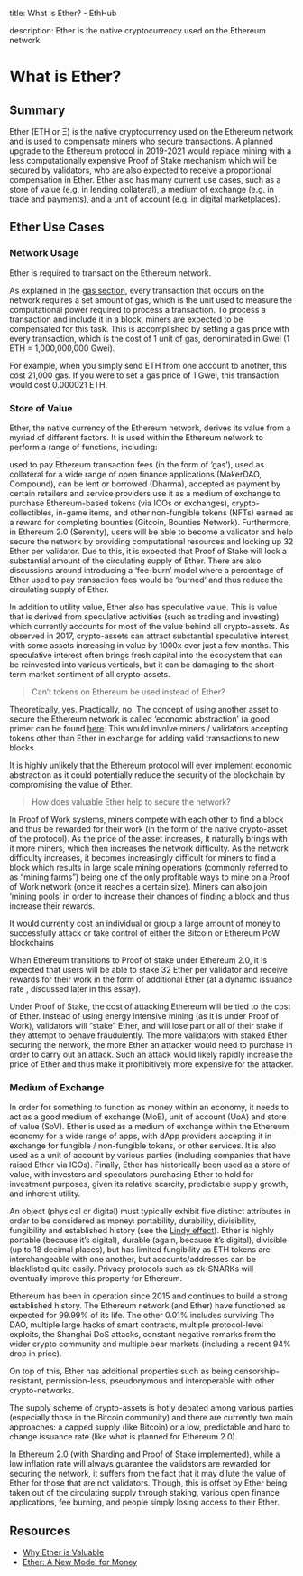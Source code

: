 title: What is Ether? - EthHub

description: Ether is the native cryptocurrency used on the Ethereum network.

# What is Ether?

## Summary

Ether \(ETH or Ξ\) is the native cryptocurrency used on the Ethereum network and is used to compensate miners who secure transactions. A planned upgrade to the Ethereum protocol in 2019-2021 would replace mining with a less computationally expensive Proof of Stake mechanism which will be secured by validators, who are also expected to receive a proportional compensation in Ether. Ether also has many current use cases, such as a store of value \(e.g. in lending collateral\), a medium of exchange \(e.g. in trade and payments\), and a unit of account \(e.g. in digital marketplaces\).

## Ether Use Cases

### Network Usage

Ether is required to transact on the Ethereum network.

As explained in the [gas section](https://docs.ethhub.io/using-ethereum/transactions/#gas), every transaction that occurs on the network requires a set amount of gas, which is the unit used to measure the computational power required to process a transaction. To process a transaction and include it in a block, miners are expected to be compensated for this task. This is accomplished by setting a gas price with every transaction, which is the cost of 1 unit of gas, denominated in Gwei \(1 ETH = 1,000,000,000 Gwei\).

For example, when you simply send ETH from one account to another, this cost 21,000 gas. If you were to set a gas price of 1 Gwei, this transaction would cost 0.000021 ETH.

### Store of Value

Ether, the native currency of the Ethereum network, derives its value from a myriad of different factors. It is used within the Ethereum network to perform a range of functions, including:

used to pay Ethereum transaction fees \(in the form of ‘gas’\), used as collateral for a wide range of open finance applications \(MakerDAO, Compound\), can be lent or borrowed \(Dharma\), accepted as payment by certain retailers and service providers use it as a medium of exchange to purchase Ethereum-based tokens \(via ICOs or exchanges\), crypto-collectibles, in-game items, and other non-fungible tokens \(NFTs\) earned as a reward for completing bounties \(Gitcoin, Bounties Network\). Furthermore, in Ethereum 2.0 \(Serenity\), users will be able to become a validator and help secure the network by providing computational resources and locking up 32 Ether per validator. Due to this, it is expected that Proof of Stake will lock a substantial amount of the circulating supply of Ether. There are also discussions around introducing a ‘fee-burn’ model where a percentage of Ether used to pay transaction fees would be ‘burned’ and thus reduce the circulating supply of Ether.

In addition to utility value, Ether also has speculative value. This is value that is derived from speculative activities \(such as trading and investing\) which currently accounts for most of the value behind all crypto-assets. As observed in 2017, crypto-assets can attract substantial speculative interest, with some assets increasing in value by 1000x over just a few months. This speculative interest often brings fresh capital into the ecosystem that can be reinvested into various verticals, but it can be damaging to the short-term market sentiment of all crypto-assets.

> Can’t tokens on Ethereum be used instead of Ether?

Theoretically, yes. Practically, no. The concept of using another asset to secure the Ethereum network is called ‘economic abstraction’ \(a good primer can be found [here](https://docs.ethhub.io/questions-about-ethereum/is-ether-needed-for-transaction-fees). This would involve miners / validators accepting tokens other than Ether in exchange for adding valid transactions to new blocks.

It is highly unlikely that the Ethereum protocol will ever implement economic abstraction as it could potentially reduce the security of the blockchain by compromising the value of Ether.

> How does valuable Ether help to secure the network?

In Proof of Work systems, miners compete with each other to find a block and thus be rewarded for their work \(in the form of the native crypto-asset of the protocol\). As the price of the asset increases, it naturally brings with it more miners, which then increases the network difficulty. As the network difficulty increases, it becomes increasingly difficult for miners to find a block which results in large scale mining operations \(commonly referred to as “mining farms”\) being one of the only profitable ways to mine on a Proof of Work network \(once it reaches a certain size\). Miners can also join ‘mining pools’ in order to increase their chances of finding a block and thus increase their rewards.

It would currently cost an individual or group a large amount of money to successfully attack or take control of either the Bitcoin or Ethereum PoW blockchains

When Ethereum transitions to Proof of stake under Ethereum 2.0, it is expected that users will be able to stake 32 Ether per validator and receive rewards for their work in the form of additional Ether \(at a dynamic issuance rate , discussed later in this essay\).

Under Proof of Stake, the cost of attacking Ethereum will be tied to the cost of Ether. Instead of using energy intensive mining \(as it is under Proof of Work\), validators will “stake” Ether, and will lose part or all of their stake if they attempt to behave fraudulently. The more validators with staked Ether securing the network, the more Ether an attacker would need to purchase in order to carry out an attack. Such an attack would likely rapidly increase the price of Ether and thus make it prohibitively more expensive for the attacker.

### Medium of Exchange

In order for something to function as money within an economy, it needs to act as a good medium of exchange \(MoE\), unit of account \(UoA\) and store of value \(SoV\). Ether is used as a medium of exchange within the Ethereum economy for a wide range of apps, with dApp providers accepting it in exchange for fungible / non-fungible tokens, or other services. It is also used as a unit of account by various parties \(including companies that have raised Ether via ICOs\). Finally, Ether has historically been used as a store of value, with investors and speculators purchasing Ether to hold for investment purposes, given its relative scarcity, predictable supply growth, and inherent utility.

An object \(physical or digital\) must typically exhibit five distinct attributes in order to be considered as money: portability, durability, divisibility, fungibility and established history \(see the [Lindy effect](https://en.wikipedia.org/wiki/Lindy_effect)\). Ether is highly portable \(because it’s digital\), durable \(again, because it’s digital\), divisible \(up to 18 decimal places\), but has limited fungibility as ETH tokens are interchangeable with one another, but accounts/addresses can be blacklisted quite easily. Privacy protocols such as zk-SNARKs will eventually improve this property for Ethereum.

Ethereum has been in operation since 2015 and continues to build a strong established history. The Ethereum network \(and Ether\) have functioned as expected for 99.99% of its life. The other 0.01% includes surviving The DAO, multiple large hacks of smart contracts, multiple protocol-level exploits, the Shanghai DoS attacks, constant negative remarks from the wider crypto community and multiple bear markets \(including a recent 94% drop in price\).

On top of this, Ether has additional properties such as being censorship-resistant, permission-less, pseudonymous and interoperable with other crypto-networks.

The supply scheme of crypto-assets is hotly debated among various parties \(especially those in the Bitcoin community\) and there are currently two main approaches: a capped supply \(like Bitcoin\) or a low, predictable and hard to change issuance rate \(like what is planned for Ethereum 2.0\).

In Ethereum 2.0 \(with Sharding and Proof of Stake implemented\), while a low inflation rate will always guarantee the validators are rewarded for securing the network, it suffers from the fact that it may dilute the value of Ether for those that are not validators. Though, this is offset by Ether being taken out of the circulating supply through staking, various open finance applications, fee burning, and people simply losing access to their Ether.

## Resources

* [Why Ether is Valuable](https://medium.com/ethhub/why-ether-is-valuable-2b4e39e01eb3)
* [Ether: A New Model for Money](https://medium.com/pov-crypto/ether-a-new-model-for-money-17365b5535ba)
